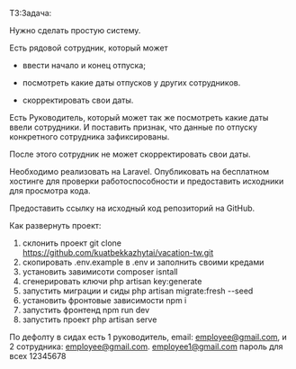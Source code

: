 ТЗ:Задача:

Нужно сделать простую систему.

Есть рядовой сотрудник, который может

- ввести начало и конец отпуска;

- посмотреть какие даты отпусков у других сотрудников.

- скорректировать свои даты.

Есть Руководитель, который может так же посмотреть какие даты ввели сотрудники. И поставить признак, что данные по отпуску конкретного сотрудника зафиксированы.

После этого сотрудник не может скорректировать свои даты.

 

Необходимо реализовать на Laravel. Опубликовать на бесплатном хостинге для проверки работоспособности и предоставить исходники для просмотра кода.

Предоставить ссылку на исходный код репозиторий на GitHub.



Как развернуть проект:

1. склонить проект git clone https://github.com/kuatbekkazhytai/vacation-tw.git
2. скопировать .env.example в .env и заполнить своими кредами
3. установить завимисоти composer isntall
4. сгенерировать ключи php artisan key:generate
5. запустить миграции и сиды php artisan migrate:fresh --seed
6. установить фронтовые зависимости npm i 
7. запустить фронтенд  npm run dev
8. запустить проект php artisan serve 
 
 По дефолту в сидах есть 1 руководитель, email:  employee@gmail.com, и 2 сотрудника: employee@gmail.com. employee1@gmail.com
 пароль для всех 12345678

